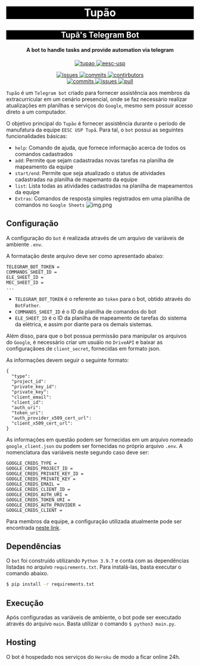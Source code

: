 <h1 align="center" style="color:white; background-color:black">Tupão</h1>
<h2 align="center" style="color:white; background-color:black">Tupã's Telegram Bot</h2>

<h4 align="center">A bot to handle tasks and provide automation via telegram</h4>

<p align="center">
    <a href="https://tupa.eesc.usp.br//">
    <img alt="tupao" src="https://img.shields.io/badge/Tupão-black?style=for-the-badge"/>
    </a>
    <a href="https://eesc.usp.br/">
    <img alt="eesc-usp" src="https://img.shields.io/badge/Linked%20to-EESC--USP-black?style=for-the-badge"/>
    </a>
</p>
<p align="center">
    <a href="https://github.com/EESC-USP-TUPA/Telegram-Bot/issues">
    <img alt="issues" src="https://img.shields.io/github/issues/EESC-USP-TUPA/Telegram-Bot?style=for-the-badge"/>
    </a>
    <a href="https://github.com/EESC-USP-TUPA/Telegram-Bot/commits/main">
    <img alt="commits" src="https://img.shields.io/github/commit-activity/m/EESC-USP-TUPA/Telegram-Bot?style=for-the-badge">
    </a>
    <a href="https://github.com/EESC-USP-TUPA/Telegram-Bot/graphs/contributors">
    <img alt="contirbutors" src="https://img.shields.io/github/contributors/EESC-USP-TUPA/Telegram-Bot?style=for-the-badge"/>
    </a>
    <br>
    <a href="https://github.com/EESC-USP-TUPA/Telegram-Bot/commits/main">
    <img alt="commits" src="https://img.shields.io/github/last-commit/EESC-USP-TUPA/Telegram-Bot?style=for-the-badge"/>
    </a>
    <a href="https://github.com/EESC-USP-TUPA/Telegram-Bot/issues">
    <img alt="issues" src="https://img.shields.io/github/issues-raw/EESC-USP-TUPA/Telegram-Bot?style=for-the-badge" />
    </a>
    <a href="https://github.com/EESC-USP-TUPA/Telegram-Bot/pulls">
    <img alt="pull" src="https://img.shields.io/github/issues-pr-raw/EESC-USP-TUPA/Telegram-Bot?style=for-the-badge">
    </a>
</p>

`Tupão` é um `Telegram bot` criado para fornecer assistência aos membros da extracurricular em
um cenário presencial, onde se faz necessário realizar atualizações em planilhas e serviços do `Google`, mesmo
sem possuir acesso direto a um computador.

O objetivo principal do `Tupão` é fornecer assistência durante o período de manufatura da equipe `EESC USP Tupã`.
 Para tal, o `bot` possui as seguintes funcionalidades básicas:

- `help`: Comando de ajuda, que fornece informação acerca de todos os comandos cadastrados
- `add`: Permite que sejam cadastradas novas tarefas na planilha de mapeamento da equipe
- `start/end`: Permite que seja atualizado o status de atividades cadastradas na planilha de mapemanto da equipe
- `list`: Lista todas as atividades cadastradas na planilha de mapeamentos da equipe
- `Extras`: Comandos de resposta simples registrados em uma planilha de comandos no `Google Sheets`
![img.png](screenshots/spreadsheet-commands.png)

## Configuração

A configuração do `bot` é realizada através de um arquivo de variáveis de ambiente `.env`.

A formatação deste arquivo deve ser como apresentado abaixo:

```
TELEGRAM_BOT_TOKEN =
COMMANDS_SHEET_ID =
ELE_SHEET_ID =
MEC_SHEET_ID =
...
```

- `TELEGRAM_BOT_TOKEN` é o referente ao `token` para o bot, obtido através do `BotFather`.
- `COMMANDS_SHEET_ID` é o ID da planilha de comandos do bot
- `ELE_SHEET_ID` é o ID da planilha de mapeamento de tarefas do sistema da elétrica,
 e assim por diante para os demais sistemas.

Além disso, para que o bot possua permissão para manipular os arquivos do `Google`, é necessário
criar um usuáio no `DriveAPI` e baixar as configuraçãoes de `client_secret`, fornecidas em formato json.

As informações devem seguir o seguinte formato:

```
{
  "type": 
  "project_id": 
  "private_key_id": 
  "private_key":
  "client_email": 
  "client_id": 
  "auth_uri": 
  "token_uri": 
  "auth_provider_x509_cert_url": 
  "client_x509_cert_url": 
}
```

As informações em questão podem ser fornecidas em um arquivo nomeado `google_client.json` ou podem ser fornecidas no próprio arquivo `.env`. A nomenclatura das variáveis neste segundo caso deve ser:

```
GOOGLE_CREDS_TYPE =
GOOGLE_CREDS_PROJECT_ID =
GOOGLE_CREDS_PRIVATE_KEY_ID =
GOOGLE_CREDS_PRIVATE_KEY =
GOOGLE_CREDS_EMAIL =
GOOGLE_CREDS_CLIENT_ID =
GOOGLE_CREDS_AUTH_URI =
GOOGLE_CREDS_TOKEN_URI =
GOOGLE_CREDS_AUTH_PROVIDER =
GOOGLE_CREDS_CLIENT =
```

Para membros da equipe, a configuração utilizada atualmente pode ser encontrada
[neste link](https://drive.google.com/drive/folders/1xBYfFu1UMstL7kg57yETpns6aYJsKRio?ths=true).

## Dependências

O `bot` foi construído utilizando `Python 3.9.7` e conta com as dependências listadas no arquivo
`requirements.txt`. Para instalá-las, basta executar o comando abaixo.

```bash
$ pip install -r requirements.txt
```

## Execução

Após configuradas as variáveis de ambiente, o bot pode ser executado através do arquivo `main`.
Basta utilizar o comando `$ python3 main.py`.

## Hosting

O bot é hospedado nos serviços do `Heroku` de modo a ficar online 24h.

